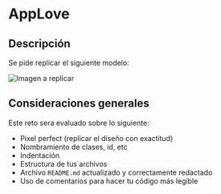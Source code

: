 # AppLove 

## Descripción

Se pide replicar el siguiente modelo:

![Imagen a replicar](assets/imgs/picture-applove.jpg)

## Consideraciones generales

Este reto sera evaluado sobre lo siguiente:

- Pixel perfect (replicar el diseño con exactitud)
- Nombramiento de clases, id, etc
- Indentación
- Estructura de tus archivos
- Archivo `README.md` actualizado y correctamente redactado
- Uso de comentarios para hacer tu código más legible
